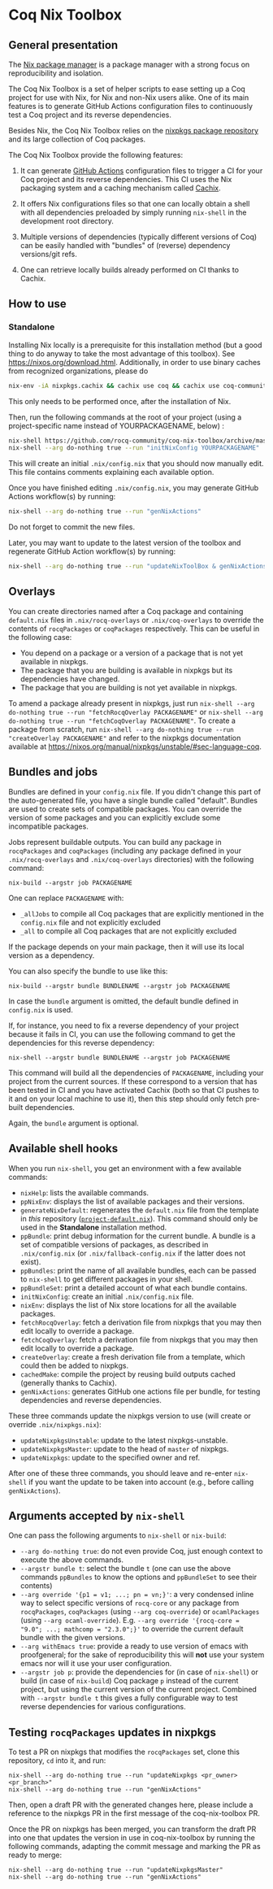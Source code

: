 # Coq Nix Toolbox

## General presentation

The [Nix package manager](https://nixos.org/) is a package manager with a strong focus on reproducibility and isolation.

The Coq Nix Toolbox is a set of helper scripts to ease setting up a Coq project for use with Nix, for Nix and non-Nix users alike. One of its main features is to generate GitHub Actions configuration files to continuously test a Coq project and its reverse dependencies.

Besides Nix, the Coq Nix Toolbox relies on the [nixpkgs package repository](https://github.com/NixOS/nixpkgs) and its large collection of Coq packages.

The Coq Nix Toolbox provide the following features:

1. It can generate [GitHub Actions](https://github.com/features/actions) configuration files to trigger a CI for your Coq project and its reverse dependencies. This CI uses the Nix packaging system and a caching mechanism called [Cachix](https://www.cachix.org/).

2. It offers Nix configurations files so that one can locally obtain a shell with all dependencies preloaded by simply running `nix-shell` in the development root directory.

3. Multiple versions of dependencies (typically different versions of Coq) can be easily handled with "bundles" of (reverse) dependency versions/git refs.

4. One can retrieve locally builds already performed on CI thanks to Cachix.

## How to use

### Standalone

Installing Nix locally is a prerequisite for this installation method (but a good thing to do anyway to take the most advantage of this toolbox). See https://nixos.org/download.html.
Additionally, in order to use binary caches from recognized organizations, please do
```bash
nix-env -iA nixpkgs.cachix && cachix use coq && cachix use coq-community && cachix use math-comp
```
This only needs to be performed once, after the installation of Nix.

Then, run the following commands at the root of your project (using a project-specific name instead of YOURPACKAGENAME, below) :

```bash
nix-shell https://github.com/rocq-community/coq-nix-toolbox/archive/master.tar.gz --arg do-nothing true --run generateNixDefault
nix-shell --arg do-nothing true --run "initNixConfig YOURPACKAGENAME"
```

This will create an initial `.nix/config.nix` that you should now manually edit.
This file contains comments explaining each available option.

Once you have finished editing `.nix/config.nix`, you may generate GitHub Actions workflow(s) by running:

```bash
nix-shell --arg do-nothing true --run "genNixActions"
```

Do not forget to commit the new files.

Later, you may want to update to the latest version of the toolbox and regenerate GitHub Action workflow(s) by running:

```bash
nix-shell --arg do-nothing true --run "updateNixToolBox & genNixActions"
```

## Overlays

You can create directories named after a Coq package and containing `default.nix` files in `.nix/rocq-overlays` or `.nix/coq-overlays` to override the contents of `rocqPackages` or `coqPackages` respectively.
This can be useful in the following case:

- You depend on a package or a version of a package that is not yet available in nixpkgs.
- The package that you are building is available in nixpkgs but its dependencies have changed.
- The package that you are building is not yet available in nixpkgs.


To amend a package already present in nixpkgs, just run `nix-shell --arg do-nothing true --run "fetchRocqOverlay PACKAGENAME"`
or `nix-shell --arg do-nothing true --run "fetchCoqOverlay PACKAGENAME"`.
To create a package from scratch, run `nix-shell --arg do-nothing true --run "createOverlay PACKAGENAME"` and refer to the nixpkgs documentation available at https://nixos.org/manual/nixpkgs/unstable/#sec-language-coq.

## Bundles and jobs

Bundles are defined in your `config.nix` file. If you didn't change this part of the auto-generated file, you have a single bundle called "default".
Bundles are used to create sets of compatible packages. You can override the version of some packages and you can explicitly exclude some incompatible packages.

Jobs represent buildable outputs. You can build any package in `rocqPackages` and `coqPackages` (including any package defined in your `.nix/rocq-overlays` and `.nix/coq-overlays` directories) with the following command:

```
nix-build --argstr job PACKAGENAME
```
One can replace `PACKAGENAME` with:
- `_allJobs` to compile all Coq packages that are explicitly mentioned in the `config.nix` file and not explicitly excluded
- `_all` to compile all Coq packages that are not explicitly excluded

If the package depends on your main package, then it will use its local version as a dependency.

You can also specify the bundle to use like this:
```
nix-build --argstr bundle BUNDLENAME --argstr job PACKAGENAME
```

In case the `bundle` argument is omitted, the default bundle defined in `config.nix` is used.

If, for instance, you need to fix a reverse dependency of your project because it fails in CI, you can use the following command to get the dependencies for this reverse dependency:

```
nix-shell --argstr bundle BUNDLENAME --argstr job PACKAGENAME
```

This command will build all the dependencies of `PACKAGENAME`, including your project from the current sources. If these correspond to a version that has been tested in CI and you have activated Cachix (both so that CI pushes to it and on your local machine to use it), then this step should only fetch pre-built dependencies.

Again, the `bundle` argument is optional.

## Available shell hooks

When you run `nix-shell`, you get an environment with a few available commands:

- `nixHelp`: lists the available commands.
- `ppNixEnv`: displays the list of available packages and their versions.
- `generateNixDefault`: regenerates the `default.nix` file from the template in *this* repository ([`project-default.nix`](project-default.nix)).
   This command should only be used in the **Standalone** installation method.
- `ppBundle`: print debug information for the current bundle. A bundle is a set of compatible versions of packages, as described in `.nix/config.nix` (or `.nix/fallback-config.nix` if the latter does not exist).
- `ppBundles`: print the name of all available bundles, each can be passed to `nix-shell` to get different packages in your shell.
- `ppBundleSet`: print a detailed account of what each bundle contains.
- `initNixConfig`: create an initial `.nix/config.nix` file.
- `nixEnv`: displays the list of Nix store locations for all the available packages.
- `fetchRocqOverlay`: fetch a derivation file from nixpkgs that you may then edit locally to override a package.
- `fetchCoqOverlay`: fetch a derivation file from nixpkgs that you may then edit locally to override a package.
- `createOverlay`: create a fresh derivation file from a template, which could then be added to nixpkgs.
- `cachedMake`: compile the project by reusing build outputs cached (generally thanks to Cachix).
- `genNixActions`: generates GitHub one actions file per bundle, for testing dependencies and reverse dependencies.

These three commands update the nixpkgs version to use (will create or override `.nix/nixpkgs.nix`):
- `updateNixpkgsUnstable`: update to the latest nixpkgs-unstable.
- `updateNixpkgsMaster`: update to the head of `master` of nixpkgs.
- `updateNixpkgs`: update to the specified owner and ref.

After one of these three commands, you should leave and re-enter `nix-shell` if you want the update to be taken into account (e.g., before calling `genNixActions`).

## Arguments accepted by `nix-shell`

One can pass the following arguments to `nix-shell` or `nix-build`:
- `--arg do-nothing true`: do not even provide Coq, just enough context to execute the above commands.
- `--argstr bundle t`: select the bundle `t` (one can use the above commands `ppBundles` to know the options and `ppBundleSet` to see their contents)
- `--arg override '{p1 = v1; ...; pn = vn;}'`: a very condensed inline way to select specific versions of `rocq-core` or any package from `rocqPackages`, `coqPackages` (using `--arg coq-override`) or `ocamlPackages` (using `--arg ocaml-override`). E.g. `--arg override '{rocq-core = "9.0"; ...; mathcomp = "2.3.0";}'` to override the current default bundle with the given versions.
- `--arg withEmacs true`: provide a ready to use version of emacs with proofgeneral; for the sake of reproducibility this will **not** use your system emacs nor will it use your user configuration.
- `--argstr job p`: provide the dependencies for (in case of `nix-shell`) or build (in case of `nix-build`) Coq package `p` instead of the current project, but using the current version of the current project. Combined with `--argstr bundle t` this gives a fully configurable way to test reverse dependencies for various configurations.

## Testing `rocqPackages` updates in nixpkgs

To test a PR on nixpkgs that modifies the `rocqPackages` set, clone this repository, `cd` into it, and run:

```
nix-shell --arg do-nothing true --run "updateNixpkgs <pr_owner> <pr_branch>"
nix-shell --arg do-nothing true --run "genNixActions"
```

Then, open a draft PR with the generated changes here, please include a reference to the nixpkgs PR in the first message of the coq-nix-toolbox PR.

Once the PR on nixpkgs has been merged, you can transform the draft PR into one that updates the version in use in coq-nix-toolbox by running the following commands, adapting the commit message and marking the PR as ready to merge:

```
nix-shell --arg do-nothing true --run "updateNixpkgsMaster"
nix-shell --arg do-nothing true --run "genNixActions"
```
